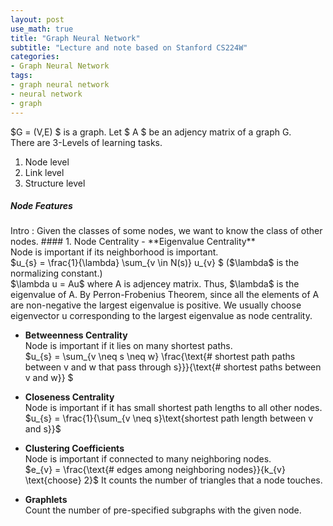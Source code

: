 ```yaml
---
layout: post
use_math: true
title: "Graph Neural Network"
subtitle: "Lecture and note based on Stanford CS224W"
categories:
- Graph Neural Network
tags:
- graph neural network
- neural network
- graph
---
```


$G = (V,E) $ is a graph. Let $ A $ be an adjency matrix of a graph G. <br>
There are 3-Levels of learning tasks.<br>
1. Node level
2. Link level
3. Structure level

<h5>Node Features</h5>
Intro : Given the classes of some nodes, we want to know the class of other nodes.
#### 1. Node Centrality
- **Eigenvalue Centrality** <br>
Node is important if its neighborhood is important.<br>
$u_{s} = \frac{1}{\lambda} \sum_{v \in N(s)} u_{v} $ ($\lambda$ is the normalizing constant.) <br>
$\lambda u = Au$ where A is adjencey matrix. Thus, $\lambda$ is the eigenvalue of A. 
By Perron-Frobenius Theorem, since all the elements of A are non-negative the largest eigenvalue is positive.
We usually choose eigenvector u corresponding to the largest eigenvalue as node centrality.

- **Betweenness Centrality**<br>
Node is important if it lies on many shortest paths.<br>
$u_{s} = \sum_{v \neq s \neq w} \frac{\text{# shortest path paths between v and w that pass through s}}}{\text{# shortest paths between v and w}} $

- **Closeness Centrality**<br>
Node is important if it has small shortest path lengths to all other nodes.<br>
$u_{s} =  \frac{1}{\sum_{v \neq s}\text{shortest path length between v and s}}$

- **Clustering Coefficients**<br>
Node is important if connected to many neighboring nodes.<br>
$e_{v} = \frac{\text{# edges among neighboring nodes}}{k_{v} \text{choose} 2}$
It counts the number of triangles that a node touches.

- **Graphlets**<br>
Count the number of pre-specified subgraphs with the given node.


